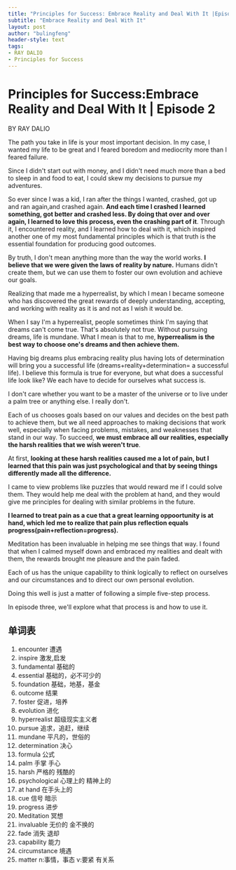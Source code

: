 ```yaml
---
title: "Principles for Success: Embrace Reality and Deal With It |Episode 2"
subtitle: "Embrace Reality and Deal With It"
layout: post
author: "bulingfeng"
header-style: text
tags:
- RAY DALIO
- Principles for Success
---
```


# Principles for Success:Embrace Reality and Deal With It | Episode 2

BY RAY DALIO

The path you take in life is your most important decision. In my case, I wanted my life to be great and I feared boredom and mediocrity more than I feared failure. 

Since I didn't start out with money, and I didn't need much more than a bed to sleep in and food to eat, I could skew my decisions to pursue my adventures.

So ever since I was a kid, I ran after the things I wanted, crashed, got up and ran again,and crashed again. **And each time I crashed I learned something, got better and crashed less. By doing that over and over again, I learned to love this process, even the crashing part of it**. Through it, I encountered reality, and I learned how to deal with it, which inspired another one of my most fundamental principles which is that truth is the essential foundation for producing good outcomes.

By truth, I don't mean anything more than the way the world works. **I believe that we were given the laws of reality by nature.** Humans didn't create them, but we can use them to foster our own evolution and achieve our goals.

Realizing that made me a hyperrealist, by which I mean I became someone who has discovered the great rewards of deeply understanding, accepting, and working with reality as it is and not as I wish it would be.

When I say I'm a hyperrealist, people sometimes think I'm saying that dreams can't come true. That's absolutely not true. Without pursuing dreams, life is mundane. What I mean is that to me, **hyperrealism is the best way to choose one's dreams and then achieve them.**

Having big dreams plus embracing reality plus having lots of determination will bring you a successful life (dreams+reality+determination= a successful life). I believe this formula is true for everyone, but what does a successful life look like? We each have to decide for ourselves what success is.

I don't care whether you want to be a master of the universe or to live under a palm tree or anything else. I really don't.

Each of us chooses goals based on our values and decides on the best path to achieve them, but we all need approaches to making decisions that work well, especially when facing problems, mistakes, and weaknesses that stand in our way. To succeed, **we must embrace all our realities, especially the harsh realities that we wish weren't true**.

At first, **looking at these harsh realities caused me a lot of pain, but I learned that this pain was just psychological and that by seeing things differently made all the difference.** 

I came to view problems like puzzles that would reward me if I could solve them. They would help me deal with the problem at hand, and they would give me principles for dealing with similar problems in the future.

**I learned to treat pain as a cue that a great learning oppoortunity is at hand, which led me to realize that pain plus reflection equals progress(pain+reflection=progress).**

Meditation has been invaluable in helping me see things that way. I found that when I calmed myself down and embraced my realities and dealt with them, the rewards brought me pleasure and the pain faded.

Each of us has the unique capability to think logically to reflect on ourselves and our circumstances and to direct our own personal evolution.

Doing this well is just a matter of following  a simple five-step process.

In episode three, we'll explore what that process is and how to use it.

## 单词表

1. encounter 遭遇
2. inspire 激发,启发
3. fundamental 基础的
4. essential 基础的，必不可少的
5. foundation 基础，地基，基金
6. outcome 结果
7. foster 促进，培养
8. evolution 进化
9. hyperrealist 超级现实主义者
10. pursue 追求，追赶，继续
11. mundane 平凡的，世俗的
12. determination 决心
13. formula 公式
14. palm 手掌 手心
15. harsh 严格的 残酷的
16. psychological 心理上的  精神上的
17. at hand 在手头上的
18. cue 信号 暗示
19. progress 进步
20. Meditation 冥想
21. invaluable 无价的 金不换的
22. fade 消失 退却
23. capability 能力
24. circumstance 境遇
25. matter n:事情，事态   v:要紧 有关系